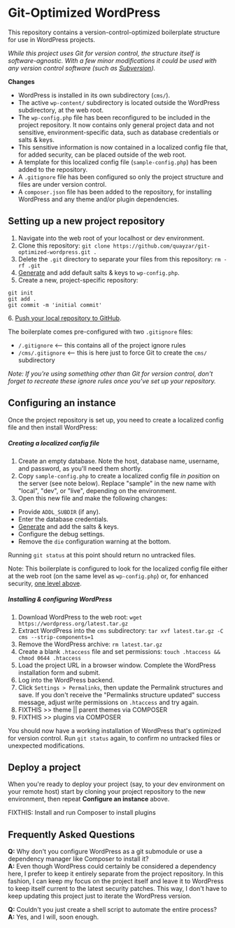 Git-Optimized WordPress
=======================

This repository contains a version-control-optimized boilerplate structure for use in WordPress projects.

*While this project uses Git for version control, the structure itself is software-agnostic. With a few minor modifications it could be used with any version control software (such as [Subversion](https://subversion.apache.org/)).*

**Changes**
 * WordPress is installed in its own subdirectory (`cms/`).
 * The active `wp-content/` subdirectory is located outside the WordPress subdirectory, at the web root. 
 * The `wp-config.php` file has been reconfigured to be included in the project repository. It now contains only general project data and not sensitive, environment-specific data, such as database credentials or salts & keys.
 * This sensitive information is now contained in a localized config file that, for added security, can be placed outside of the web root.
 * A template for this localized config file (`sample-config.php`) has been added to the repository.
 * A `.gitignore` file has been configured so only the project structure and files are under version control.
 * A `composer.json` file has been added to the repository, for installing WordPress and any theme and/or plugin dependencies.

Setting up a new project repository
-----------------------------------

 1. Navigate into the web root of your localhost or dev environment.
 2. Clone this repository: `git clone https://github.com/quayzar/git-optimized-wordpress.git .`
 3. Delete the `.git` directory to separate your files from this repository: `rm -rf .git`
 4. [Generate](https://api.wordpress.org/secret-key/1.1/salt/) and add default salts & keys to `wp-config.php`.
 5. Create a new, project-specific repository:
```
git init
git add .
git commit -m 'initial commit'
```
 6\. [Push your local repository to GitHub](http://quayzar.com/git/pushing-a-local-repository-to-github/).

The boilerplate comes pre-configured with two `.gitignore` files:
 * `/.gitignore` <-- this contains all of the project ignore rules
 * `/cms/.gitignore` <-- this is here just to force Git to create the `cms/` subdirectory

*Note: If you're using something other than Git for version control, don't forget to recreate these ignore rules once you've set up your repository.*

Configuring an instance
-----------------------

Once the project repository is set up, you need to create a localized config file and then install WordPress:

##### Creating a localized config file
 1. Create an empty database. Note the host, database name, username, and password, as you'll need them shortly.
 2. Copy `sample-config.php` to create a localized config file *in position* on the server (see note below). Replace "sample" in the new name with "local", "dev", or "live", depending on the environment.
 3. Open this new file and make the following changes:
  * Provide `ADDL_SUBDIR` (if any).
  * Enter the database credentials.
  * [Generate](https://api.wordpress.org/secret-key/1.1/salt/) and add the salts & keys.
  * Configure the debug settings.
  * Remove the `die` configuration warning at the bottom.

Running `git status` at this point should return no untracked files.

Note: This boilerplate is configured to look for the localized config file either at the web root (on the same level as `wp-config.php`) or, for enhanced security, [one level above](http://wordpress.stackexchange.com/questions/58391/is-moving-wp-config-outside-the-web-root-really-beneficial/74972#74972). 

##### Installing & configuring WordPress
 1. Download WordPress to the web root: `wget https://wordpress.org/latest.tar.gz`
 2. Extract WordPress into the `cms` subdirectory: `tar xvf latest.tar.gz -C cms --strip-components=1`
 3. Remove the WordPress archive: `rm latest.tar.gz`
 4. Create a blank `.htaccess` file and set permissions: `touch .htaccess && chmod 0644 .htaccess`
 5. Load the project URL in a browser window. Complete the WordPress installation form and submit. 
 6. Log into the WordPress backend.
 7. Click `Settings > Permalinks`, then update the Permalink structures and save. If you don't receive the "Permalinks structure updated" success message, adjust write permissions on `.htaccess` and try again.
 8. FIXTHIS >> theme || parent themes via COMPOSER
 9. FIXTHIS >> plugins via COMPOSER
 
You should now have a working installation of WordPress that's optimized for version control. Run `git status` again, to confirm no untracked files or unexpected modifications.

Deploy a project
----------------
When you're ready to deploy your project (say, to your dev environment on your remote host) start by cloning your project repository to the new environment, then repeat **Configure an instance** above.

FIXTHIS: Install and run Composer to install plugins

Frequently Asked Questions
--------------------------

**Q:** Why don't you configure WordPress as a git submodule or use a dependency manager like Composer to install it?  
**A:** Even though WordPress could certainly be considered a dependency here, I prefer to keep it entirely separate from the project repository. In this fashion, I can keep my focus on the project itself and leave it to WordPress to keep itself current to the latest security patches. This way, I don't have to keep updating this project just to iterate the WordPress version.

**Q:** Couldn't you just create a shell script to automate the entire process?  
**A:** Yes, and I will, soon enough.

